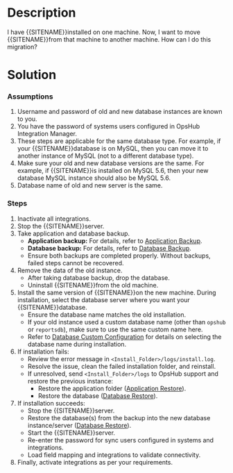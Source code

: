 # Description

I have {{SITENAME}}installed on one machine. Now, I want to move {{SITENAME}}from that machine to another machine. How can I do this migration?

# Solution

### Assumptions

1. Username and password of old and new database instances are known to you.  
2. You have the password of systems users configured in OpsHub Integration Manager.  
3. These steps are applicable for the same database type. For example, if your {{SITENAME}}database is on MySQL, then you can move it to another instance of MySQL (not to a different database type).  
4. Make sure your old and new database versions are the same. For example, if {{SITENAME}}is installed on MySQL 5.6, then your new database MySQL instance should also be MySQL 5.6.  
5. Database name of old and new server is the same.  

### Steps

1. Inactivate all integrations.  
2. Stop the {{SITENAME}}server.  
3. Take application and database backup.  
   - **Application backup:** For details, refer to [Application Backup](../../../manage/upgrade/taking-application-backup.md#database-backup).  
   - **Database backup:** For details, refer to [Database Backup](../../../manage/upgrade/taking-application-backup.md#application-backup).  
   - Ensure both backups are completed properly. Without backups, failed steps cannot be recovered.  
4. Remove the data of the old instance.  
   - After taking database backup, drop the database.  
   - Uninstall {{SITENAME}}from the old machine.  
5. Install the same version of {{SITENAME}}on the new machine. During installation, select the database server where you want your {{SITENAME}}database.  
   - Ensure the database name matches the old installation.  
   - If your old instance used a custom database name (other than `opshub` or `reportsdb`), make sure to use the same custom name here.  
   - Refer to [Database Custom Configuration](../../../getting-started/installation.md#opshub-database-custom-configuration) for details on selecting the database name during installation.  
6. If installation fails:  
   - Review the error message in `<Install_Folder>/logs/install.log`.  
   - Resolve the issue, clean the failed installation folder, and reinstall.  
   - If unresolved, send `<Install_Folder>/logs` to OpsHub support and restore the previous instance:  
     - Restore the application folder ([Application Restore](../../../manage/upgrade/taking-application-backup.md#application-restore)).  
     - Restore the database ([Database Restore](../../../manage/upgrade/taking-application-backup.md#database-restore)).  
7. If installation succeeds:  
   - Stop the {{SITENAME}}server.  
   - Restore the database(s) from the backup into the new database instance/server ([Database Restore](../../../manage/upgrade/taking-application-backup.md#database-restore)).  
   - Start the {{SITENAME}}server.  
   - Re-enter the password for sync users configured in systems and integrations.  
   - Load field mapping and integrations to validate connectivity.  
8. Finally, activate integrations as per your requirements.  
